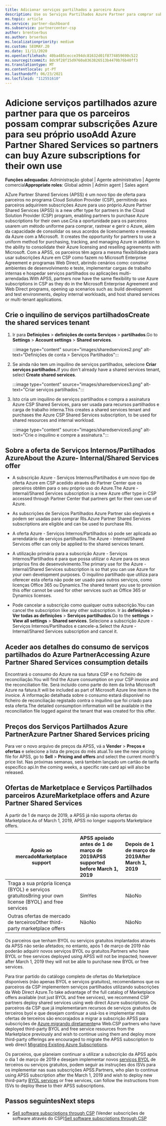 ```yaml
---
title: Adicionar serviços partilhados a parceiro Azure
description: Use os Serviços Partilhados Azure Partner para comprar subscrições Azure para seu próprio uso, e para ter um método uniforme para comprar, rastrear e gerir a Azure.
ms.topic: article
ms.service: partner-dashboard
ms.subservice: partnercenter-csp
author: brentserbus
ms.author: brserbus
ms.localizationpriority: medium
ms.custom: SEOMAY.20
ms.date: 11/11/2020
ms.openlocfilehash: 40ba485cecce394dc81632d01f8774859690c522
ms.sourcegitcommit: 8dc9f28f15d9760a8363826513b4470b76b40ff3
ms.translationtype: MT
ms.contentlocale: pt-PT
ms.lasthandoff: 06/23/2021
ms.locfileid: "112551610"
---
```

# <a name="add-azure-partner-shared-services-so-partners-can-buy-azure-subscriptions-for-their-own-use"></a><span data-ttu-id="e9e07-103">Adicione serviços partilhados azure partner para que os parceiros possam comprar subscrições Azure para seu próprio uso</span><span class="sxs-lookup"><span data-stu-id="e9e07-103">Add Azure Partner Shared Services so partners can buy Azure subscriptions for their own use</span></span>

<span data-ttu-id="e9e07-104">**Funções adequadas**: Administração global | Agente administrativo | Agente comercial</span><span class="sxs-lookup"><span data-stu-id="e9e07-104">**Appropriate roles**: Global admin | Admin agent | Sales agent</span></span>

<span data-ttu-id="e9e07-105">AZure Partner Shared Services (APSS) é um novo tipo de oferta para parceiros no programa Cloud Solution Provider (CSP), permitindo aos parceiros adquirirem subscrições Azure para uso próprio.</span><span class="sxs-lookup"><span data-stu-id="e9e07-105">Azure Partner Shared Services (APSS) is a new offer type for partners in the Cloud Solution Provider (CSP) program, enabling partners to purchase Azure subscriptions for their own use.</span></span><span data-ttu-id="e9e07-106">Cria a oportunidade para os parceiros usarem um método uniforme para comprar, rastrear e gerir o Azure, além da capacidade de consolidar os seus acordos de licenciamento e revenda da Azure com a Microsoft.</span><span class="sxs-lookup"><span data-stu-id="e9e07-106">  It creates the opportunity for partners to use a uniform method for purchasing, tracking, and managing Azure in addition to the ability to consolidate their Azure licensing and reselling agreements with Microsoft.</span></span> <span data-ttu-id="e9e07-107">Com a APSS, os parceiros têm agora a mesma flexibilidade para usar subscrições Azure em CSP como fazem no Microsoft Enterprise Agreement e programas Web Direct, abrindo cenários como: construir ambientes de desenvolvimento e teste, implementar cargas de trabalho internas e hospedar serviços partilhados ou aplicações multi-arrendadas.</span><span class="sxs-lookup"><span data-stu-id="e9e07-107">With APSS, partners now have the same flexibility to use Azure subscriptions in CSP as they do in the Microsoft Enterprise Agreement and Web Direct programs, opening up scenarios such as:  build development and test environments, deploy internal workloads, and host shared services or multi-tenant applications.</span></span>  

## <a name="create-the-shared-services-tenant"></a><span data-ttu-id="e9e07-108">Crie o inquilino de serviços partilhados</span><span class="sxs-lookup"><span data-stu-id="e9e07-108">Create the shared services tenant</span></span>

1. <span data-ttu-id="e9e07-109">Ir para **Definições**  >  **definições de conta Serviços**  >  **partilhados**.</span><span class="sxs-lookup"><span data-stu-id="e9e07-109">Go to **Settings** > **Account settings** > **Shared services**.</span></span>

   :::image type="content" source="images/sharedservices2.png" alt-text="Definições de conta > Serviços Partilhados":::

2. <span data-ttu-id="e9e07-111">Se ainda não tem um inquilino de serviços partilhados, selecione **Criar serviços partilhados.**</span><span class="sxs-lookup"><span data-stu-id="e9e07-111">If you don't already have a shared services tenant, select **Create shared services**.</span></span>

   :::image type="content" source="images/sharedservices3.png" alt-text="Criar serviços partilhados.":::

3. <span data-ttu-id="e9e07-113">Isto cria um inquilino de serviços partilhados e compra a assinatura Azure CSP Shared Services, para ser usada para recursos partilhados e carga de trabalho interna.</span><span class="sxs-lookup"><span data-stu-id="e9e07-113">This creates a shared services tenant and purchases the Azure CSP Shared Services subscription, to be used for shared resources and internal workload.</span></span>

   :::image type="content" source="images/sharedservices5.png" alt-text="Crie o inquilino e compre a assinatura.":::

## <a name="about-the-azure--internalshared-services-offer"></a><span data-ttu-id="e9e07-115">Sobre a oferta de Serviços Internos/Partilhados Azure</span><span class="sxs-lookup"><span data-stu-id="e9e07-115">About the Azure- Internal/Shared Services offer</span></span>

- <span data-ttu-id="e9e07-116">A subscrição Azure - Serviços Internos/Partilhados é um novo tipo de oferta Azure em CSP acedido através do Partner Center que os parceiros obtêm para o seu próprio uso do Azure.</span><span class="sxs-lookup"><span data-stu-id="e9e07-116">The Azure - Internal/Shared Services subscription is a new Azure offer type in CSP accessed through Partner Center that partners get for their own use of Azure.</span></span>

- <span data-ttu-id="e9e07-117">As subscrições de Serviços Partilhados Azure Partner são elegíveis e podem ser usadas para comprar RIs.</span><span class="sxs-lookup"><span data-stu-id="e9e07-117">Azure Partner Shared Services subscriptions are eligible and can be used to purchase RIs.</span></span>

- <span data-ttu-id="e9e07-118">A oferta Azure - Serviços Internos/Partilhados só pode ser aplicada ao arrendatário de serviços partilhados.</span><span class="sxs-lookup"><span data-stu-id="e9e07-118">The Azure - Internal/Shared Services offer can only be applied to the shared services tenant.</span></span>

- <span data-ttu-id="e9e07-119">A utilização primária para a subscrição Azure - Serviços Internos/Partilhados é para que possa utilizar o Azure para os seus próprios fins de desenvolvimento.</span><span class="sxs-lookup"><span data-stu-id="e9e07-119">The primary use for the Azure - Internal/Shared Services subscription is so that you can use Azure for your own development purposes.</span></span> <span data-ttu-id="e9e07-120">O inquilino partilhado que utiliza para oferecer esta oferta não pode ser usado para outros serviços, como licenças Office 365 ou Dynamics.</span><span class="sxs-lookup"><span data-stu-id="e9e07-120">The shared tenant you use to provision this offer cannot be used for other services such as Office 365 or Dynamics licenses.</span></span>

- <span data-ttu-id="e9e07-121">Pode cancelar a subscrição como qualquer outra subscrição.</span><span class="sxs-lookup"><span data-stu-id="e9e07-121">You can cancel the subscription like any other subscription.</span></span> <span data-ttu-id="e9e07-122">Ir às **definições**  >  **Ver todas as definições**  >  **Serviços partilhados**.</span><span class="sxs-lookup"><span data-stu-id="e9e07-122">Go to the **settings** > **View all settings** > **Shared services**.</span></span> <span data-ttu-id="e9e07-123">Selecione a subscrição Azure - Serviços Internos/Partilhados e cancele-a.</span><span class="sxs-lookup"><span data-stu-id="e9e07-123">Select the Azure - Internal/Shared Services subscription and cancel it.</span></span>

## <a name="accessing-azure-partner-shared-services-consumption-details"></a><span data-ttu-id="e9e07-124">Aceder aos detalhes do consumo de serviços partilhados do Azure Partner</span><span class="sxs-lookup"><span data-stu-id="e9e07-124">Accessing Azure Partner Shared Services consumption details</span></span>

<span data-ttu-id="e9e07-125">Encontrará o consumo do Azure na sua fatura CSP e no ficheiro de reconciliação.</span><span class="sxs-lookup"><span data-stu-id="e9e07-125">You will find the Azure consumption on your CSP invoice and the reconciliation file.</span></span> <span data-ttu-id="e9e07-126">Será incluído como parte do item da linha Microsoft Azure na fatura.</span><span class="sxs-lookup"><span data-stu-id="e9e07-126">It will be included as part of Microsoft Azure line item in the invoice.</span></span> <span data-ttu-id="e9e07-127">A informação detalhada sobre o consumo estará disponível no ficheiro de reconciliação registado contra o inquilino que foi criado para esta oferta.</span><span class="sxs-lookup"><span data-stu-id="e9e07-127">The detailed consumption information will be available in the reconciliation file logged against the tenant that was created for this offer.</span></span>

## <a name="azure-partner-shared-services-pricing"></a><span data-ttu-id="e9e07-128">Preços dos Serviços Partilhados Azure Partner</span><span class="sxs-lookup"><span data-stu-id="e9e07-128">Azure Partner Shared Services pricing</span></span>

<span data-ttu-id="e9e07-129">Para ver o novo arquivo de preços da APSS, vá a **Vender**  >  **Preços e ofertas** e selecione a lista de preços do mês atual.</span><span class="sxs-lookup"><span data-stu-id="e9e07-129">To see the new pricing file for APSS, go to **Sell** > **Pricing and offers** and select the current month's price list.</span></span> <span data-ttu-id="e9e07-130">Nas próximas semanas, será também lançado um cartão de tarifa específico api.</span><span class="sxs-lookup"><span data-stu-id="e9e07-130">In the coming weeks, a specific rate card api will also be released.</span></span>

## <a name="marketplace-offers-and-azure-partner-shared-services"></a><span data-ttu-id="e9e07-131">Ofertas de Marketplace e Serviços Partilhados parceiros Azure</span><span class="sxs-lookup"><span data-stu-id="e9e07-131">Marketplace offers and Azure Partner Shared Services</span></span>

<span data-ttu-id="e9e07-132">A partir de 1 de março de 2019, a APSS já não suporta ofertas do Marketplace.</span><span class="sxs-lookup"><span data-stu-id="e9e07-132">As of March 1, 2019, APSS no longer supports Marketplace offers.</span></span>

|<span data-ttu-id="e9e07-133">**Apoio ao mercado**</span><span class="sxs-lookup"><span data-stu-id="e9e07-133">**Marketplace support**</span></span>   |<span data-ttu-id="e9e07-134">**APSS apoiado antes de 1 de março de 2019**</span><span class="sxs-lookup"><span data-stu-id="e9e07-134">**APSS supported before March 1, 2019**</span></span>|<span data-ttu-id="e9e07-135">**Depois de 1 de março de 2019**</span><span class="sxs-lookup"><span data-stu-id="e9e07-135">**After March 1, 2019**</span></span>|
|---------------------------|:----------------------------|:-------------------|
|<span data-ttu-id="e9e07-136">Traga a sua própria licença (BYOL) e serviços gratuitos</span><span class="sxs-lookup"><span data-stu-id="e9e07-136">Bring your own license (BYOL) and free services</span></span>   | <span data-ttu-id="e9e07-137">Sim</span><span class="sxs-lookup"><span data-stu-id="e9e07-137">Yes</span></span>   | <span data-ttu-id="e9e07-138">Não</span><span class="sxs-lookup"><span data-stu-id="e9e07-138">No</span></span>|
|<span data-ttu-id="e9e07-139">Outras ofertas de mercado de terceiros</span><span class="sxs-lookup"><span data-stu-id="e9e07-139">Other third-party marketplace offers</span></span>   | <span data-ttu-id="e9e07-140">Não</span><span class="sxs-lookup"><span data-stu-id="e9e07-140">No</span></span>   |<span data-ttu-id="e9e07-141">Não</span><span class="sxs-lookup"><span data-stu-id="e9e07-141">No</span></span>|

<span data-ttu-id="e9e07-142">Os parceiros que tenham BYOL ou serviços gratuitos implantados através da APSS não serão afetados; no entanto, após 1 de março de 2019 não poderão adquirir novos serviços BYOL ou gratuitos.</span><span class="sxs-lookup"><span data-stu-id="e9e07-142">Partners who have BYOL or free services deployed using APSS will not be impacted; however after March 1, 2019 they will not be able to purchase new BYOL or free services.</span></span>

<span data-ttu-id="e9e07-143">Para tirar partido do catálogo completo de ofertas do Marketplace disponíveis (não apenas BYOL e serviços gratuitos), recomendamos que os parceiros da CSP implementem serviços partilhados utilizando subscrições da Web Direct Azure.</span><span class="sxs-lookup"><span data-stu-id="e9e07-143">To take advantage of the full catalog of Marketplace offers available (not just BYOL and free services), we recommend CSP partners deploy shared services using web direct Azure subscriptions.</span></span>  <span data-ttu-id="e9e07-144">Os parceiros da CSP que já implementaram recursos de serviços gratuitos de terceiros byol e que desejam continuar a usá-los e implementar mais ofertas de terceiros são encorajados a migrar a subscrição APSS para subscrições de [Azure migrando diretamente](/azure/cloud-solution-provider/migration/migration#migrating-existing-azure-subscriptions)na Web.</span><span class="sxs-lookup"><span data-stu-id="e9e07-144">CSP partners who have deployed third-party BYOL and free service resources from the Marketplace previously and wish to continue using them and deploy more third-party offerings are encouraged to migrate the APSS subscription to web direct [Migrating Existing Azure Subscriptions](/azure/cloud-solution-provider/migration/migration#migrating-existing-azure-subscriptions).</span></span>

<span data-ttu-id="e9e07-145">Os parceiros, que planeiam continuar a utilizar a subscrição da APSS após o dia 1 de março de 2019 e desejam implementar novos [serviços BYOL](https://azuremarketplace.microsoft.com/marketplace/apps?filters=byol) de terceiros ou serviços gratuitos, podem seguir as instruções dos ISVs para os implementar nas suas subscrições APSS.</span><span class="sxs-lookup"><span data-stu-id="e9e07-145">Partners, who plan to continue using APSS subscription after the March 1, 2019 and wish to deploy new third-party [BYOL services](https://azuremarketplace.microsoft.com/marketplace/apps?filters=byol) or free services, can follow the instructions from ISVs to deploy these to their APSS subscriptions.</span></span>

## <a name="next-steps"></a><span data-ttu-id="e9e07-146">Passos seguintes</span><span class="sxs-lookup"><span data-stu-id="e9e07-146">Next steps</span></span>

- <span data-ttu-id="e9e07-147">[Sell software subscriptions through CSP](csp-software-subscriptions.md) (Vender subscrições de software através do CSP)</span><span class="sxs-lookup"><span data-stu-id="e9e07-147">[Sell software subscriptions through CSP](csp-software-subscriptions.md)</span></span>